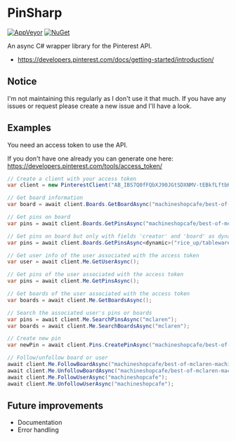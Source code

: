 # PinSharp

[![AppVeyor](https://ci.appveyor.com/api/projects/status/to2o4ik0nw5d98js/branch/master?svg=true)](https://ci.appveyor.com/project/Krusen/pinsharp)
[![NuGet](https://buildstats.info/nuget/pinsharp?includePreReleases=false)](https://www.nuget.org/packages/PinSharp/1.0.0)

An async C# wrapper library for the Pinterest API.

- https://developers.pinterest.com/docs/getting-started/introduction/

## Notice
I'm not maintaining this regularly as I don't use it that much.
If you have any issues or request please create a new issue and I'll have a look.

## Examples

You need an access token to use the API. 

If you don't have one already you can generate one here: https://developers.pinterest.com/tools/access_token/

```C#
// Create a client with your access token
var client = new PinterestClient("AB_IBS7Q0fFQbXJ90JGtSDXNMV-tEBkfLftbK6JCpEWkGoA_MwAAAAA");

// Get board information
var board = await client.Boards.GetBoardAsync("machineshopcafe/best-of-mclaren-machine");

// Get pins on board
var pins = await client.Boards.GetPinsAsync("machineshopcafe/best-of-mclaren-machine");

// Get pins on board but only with fields 'creator' and 'board' as dynamic or your own type
var pins = await client.Boards.GetPinsAsync<dynamic>("rice_up/tableware", new[] { "creator", "board" });

// Get user info of the user associated with the access token
var user = await client.Me.GetUserAsync();

// Get pins of the user associated with the access token
var pins = await client.Me.GetPinsAsync();

// Get boards of the user associated with the access token
var boards = await client.Me.GetBoardsAsync();

// Search the associated user's pins or boards
var pins = await client.Me.SearchPinsAsync("mclaren");
var boards = await client.Me.SearchBoardsAsync("mclaren");

// Create new pin
var newPin = await client.Pins.CreatePinAsync("machineshopcafe/best-of-mclaren-machine", "http://i.imgur.com/abcdef.jpg", "Looks so cool!");

// Follow/unfollow board or user
await client.Me.FollowBoardAsync("machineshopcafe/best-of-mclaren-machine");
await client.Me.UnfollowBoardAsync("machineshopcafe/best-of-mclaren-machine");
await client.Me.FollowUserAsync("machineshopcafe");
await client.Me.UnfollowUserAsync("machineshopcafe");
```


## Future improvements

- Documentation
- Error handling
